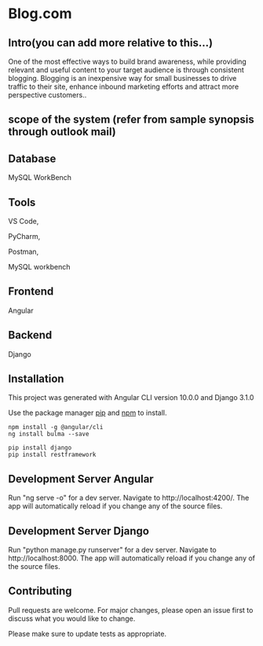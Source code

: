 # Blog.com

## Intro(you can add more relative to this...)

One of the most effective ways to build brand awareness, while providing relevant and useful content to your target audience is through consistent blogging. Blogging is an inexpensive way for small businesses to drive traffic to their site, enhance inbound marketing efforts and attract more perspective customers..

## scope of the system (refer from sample synopsis through outlook mail)


## Database 

MySQL WorkBench

## Tools 

VS Code, 

PyCharm, 

Postman, 

MySQL workbench

## Frontend

Angular

## Backend

Django

## Installation

This project was generated with Angular CLI version 10.0.0 and Django 3.1.0

Use the package manager [pip](https://pip.pypa.io/en/stable/) and [npm](https://www.npmjs.com/package/@angular/cli) to install.

```Angular 
npm install -g @angular/cli
ng install bulma --save

pip install django
pip install restframework 
```
## Development Server Angular

Run "ng serve -o" for a dev server. Navigate to http://localhost:4200/. The app will automatically reload if you change any of the source files.

## Development Server Django

Run "python manage.py runserver" for a dev server. Navigate to http://localhost:8000. The app will automatically reload if you change any of the source files.


## Contributing
Pull requests are welcome. For major changes, please open an issue first to discuss what you would like to change.

Please make sure to update tests as appropriate.
